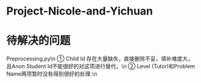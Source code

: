 # Project-Nicole-and-Yichuan
# 待解决的问题
Preprocessing.py\n
① Child Id 存在大量缺失，直接删除不妥，填补难度大，且Anon Student Id不能很好的对这项进行替代，\n
② Level (Tutor)和Problem Name两项暂时没有得到很好的处理.\n

